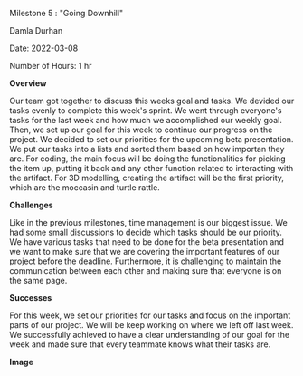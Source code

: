 Milestone 5 : "Going Downhill"

Damla Durhan

Date: 2022-03-08

Number of Hours: 1 hr

**Overview**

Our team got together to discuss this weeks goal and tasks. We devided our tasks evenly to complete this week's sprint. We went through everyone's
tasks for the last week and how much we accomplished our weekly goal. Then, we set up our goal for this week to continue our progress on the project.
We decided to set our priorities for the upcoming beta presentation. We put our tasks into a lists and sorted them based on how importan they are. For coding,
the main focus will be doing the functionalities for picking the item up, putting it back and any other function related to interacting with the artifact. For 3D modelling,
creating the artifact will be the first priority, which are the moccasin and turtle rattle. 

**Challenges**

Like in the previous milestones, time management is our biggest issue. We had some small discussions to decide which tasks should be our priority. We have various tasks
that need to be done for the beta presentation and we want to make sure that we are covering the important features of our project before the deadline. Furthermore, it is
challenging to maintain the communication between each other and making sure that everyone is on the same page.

**Successes**

For this week, we set our priorities for our tasks and focus on the important parts of our project. We will be keep working on where we left off last week. We successfully
achieved to have a clear understanding of our goal for the week and made sure that every teammate knows what their tasks are. 

**Image**
